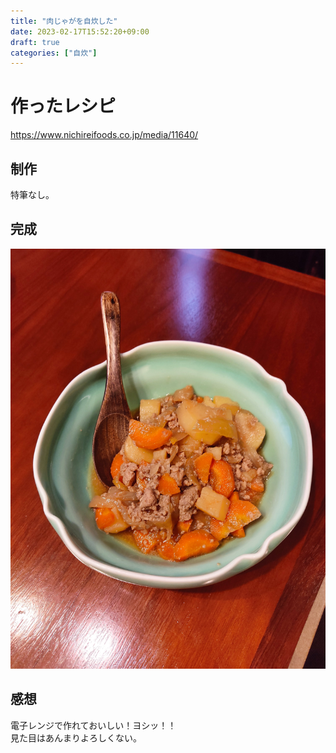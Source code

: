 ```yaml
---
title: "肉じゃがを自炊した"
date: 2023-02-17T15:52:20+09:00
draft: true
categories: ["自炊"]
---
```


# 作ったレシピ
https://www.nichireifoods.co.jp/media/11640/

## 制作
特筆なし。

## 完成
![img1](/images/cook-nikujaga-1.jpg)   

## 感想
電子レンジで作れておいしい！ヨシッ！！   
見た目はあんまりよろしくない。
